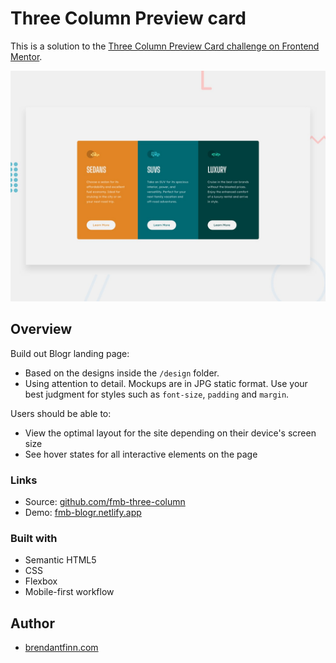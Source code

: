 # Three Column Preview card

This is a solution to the [Three Column Preview Card challenge on Frontend Mentor](https://www.frontendmentor.io/challenges/3column-preview-card-component-pH92eAR2-). 

![Design preview for the Three Column Preview Card ](./design/desktop-preview.jpg)


## Overview
Build out Blogr landing page:
- Based on the designs inside the `/design` folder. 
- Using attention to detail. Mockups are in JPG static format. Use your best judgment for styles such as `font-size`, `padding` and `margin`.

Users should be able to:
- View the optimal layout for the site depending on their device's screen size
- See hover states for all interactive elements on the page



### Links
- Source: [github.com/fmb-three-column](https://github.com/brendantfinn/fmb-three-column)
- Demo: [fmb-blogr.netlify.app](https://www.https://fmb-three-column.netlify.app/)

### Built with

- Semantic HTML5 
- CSS
- Flexbox
- Mobile-first workflow

## Author

- [brendantfinn.com](https://www.brendantfinn.com)
